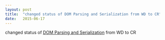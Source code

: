 ```yaml
---
layout: post
title:  "changed status of DOM Parsing and Serialization from WD to CR"
date:   2015-06-17
---
```


changed status of <a href="http://www.w3.org/TR/DOM-Parsing/">DOM Parsing and Serialization</a> from WD to CR